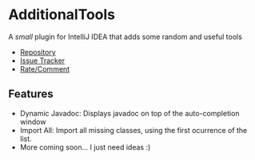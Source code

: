 # AdditionalTools
A *small* plugin for IntelliJ IDEA that adds some random and useful tools

* [Repository](https://plugins.jetbrains.com/plugin/7927)
* [Issue Tracker](https://github.com/Guichaguri/AdditionalTools/issues)
* [Rate/Comment](https://plugins.jetbrains.com/plugin/writeComment?pluginId=7927)

## Features

* Dynamic Javadoc: Displays javadoc on top of the auto-completion window
* Import All: Import all missing classes, using the first ocurrence of the list.
* More coming soon... I just need ideas :)
